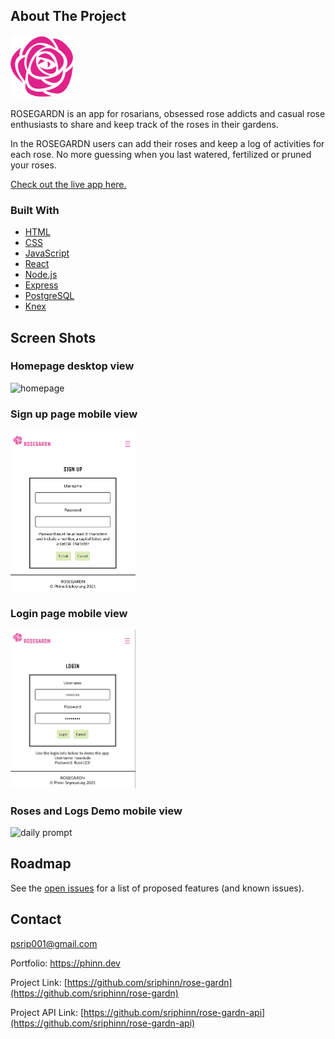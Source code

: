 <!-- ABOUT THE PROJECT -->

## About The Project

<p align="left">
  <a href="https://rose-gardn-app.vercel.app/">
    <img src="src/images/rose-512.png" alt="Logo" width="100">
  </a>

ROSEGARDN is an app for rosarians, obsessed rose addicts and casual rose enthusiasts to share and keep track of the roses in their gardens.

In the ROSEGARDN users can add their roses and keep a log of activities for each rose. No more guessing when you last watered, fertilized or pruned your roses.

[Check out the live app here.](https://rose-gardn-app.vercel.app/)

### Built With

- [HTML](https://developer.mozilla.org/en-US/docs/Web/HTML)
- [CSS](https://developer.mozilla.org/en-US/docs/Web/CSS)
- [JavaScript](https://www.javascript.com/)
- [React](https://reactjs.org/docs/getting-started.html)
- [Node.js](https://nodejs.org/en/docs/)
- [Express](https://expressjs.com/)
- [PostgreSQL](https://www.postgresql.org/)
- [Knex](http://knexjs.org/)

<!-- SCREEN SHOTS -->

## Screen Shots

### Homepage desktop view

<img src="readme-images/homepage-screenshot.png" alt="homepage" width="400">


### Sign up page mobile view

<img src="readme-images/signup-screenshot.png" alt="sign up" width="200">


### Login page mobile view

<img src="readme-images/login-screenshot.png" alt="login" width="200">


### Roses and Logs Demo mobile view

<img src="readme-images/rose-gardn-demo.gif" alt="daily prompt" width="200">


## Roadmap

See the [open issues](https://github.com/sriphinn/rose-gardn/issues) for a list of proposed features (and known issues).

## Contact

psrip001@gmail.com

Portfolio: https://phinn.dev

Project Link: [https://github.com/sriphinn/rose-gardn](https://github.com/sriphinn/rose-gardn)

Project API Link: [https://github.com/sriphinn/rose-gardn-api](https://github.com/sriphinn/rose-gardn-api)